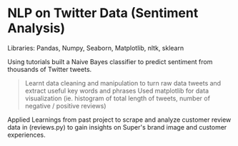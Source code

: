 # NLP on Twitter Data (Sentiment Analysis)

Libraries: Pandas, Numpy, Seaborn, Matplotlib, nltk, sklearn

Using tutorials built a Naive Bayes classifier to predict sentiment from thousands of Twitter tweets.
> Learnt data cleaning and manipulation to turn raw data tweets and extract useful key words and phrases
> Used matplotlib for data visualization (ie. histogram of total length of tweets, number of negative / positive reviews)

Applied Learnings from past project to scrape and analyze customer review data in (reviews.py) to gain insights on Super's brand image and customer experiences.
